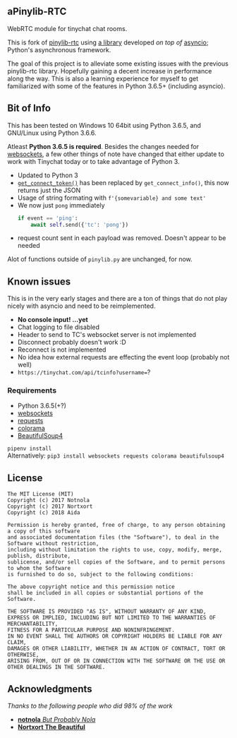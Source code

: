 ## aPinylib-RTC

WebRTC module for tinychat chat rooms.

This is fork of [pinylib-rtc](https://github.com/nortxort/pinylib-rtc/)
using [a library](https://github.com/aaugustin/websockets) developed *on top of* 
[asyncio](https://docs.python.org/3.6/library/asyncio.html); Python's asynchronous framework.

The goal of this project is to alleviate some existing issues with the previous pinylib-rtc library.
Hopefully gaining a decent increase in performance along the way.
This is also a learning experience for myself to get familiarized with some of the features in 
Python 3.6.5+ (including asyncio).

## Bit of Info
This has been tested on Windows 10 64bit using Python 3.6.5, and GNU/Linux using Python 3.6.6.

Atleast **Python 3.6.5 is required**.
Besides the changes needed for [websockets](https://github.com/aaugustin/websockets),
a few other things of note have changed that either update to work with
Tinychat today or to take advantage of Python 3.
* Updated to Python 3
* [`get_connect_token()`](https://github.com/nortxort/pinylib-rtc/blob/master/apis/tinychat.py#L22) has been
replaced by `get_connect_info()`, this now returns just the JSON
* Usage of string formating with `f'{somevariable} and some text'`
* We now just `pong` immediately
    ```py
    if event == 'ping':
        await self.send({'tc': 'pong'})
    ```
* request count sent in each payload was removed. Doesn't appear to be needed

Alot of functions outside of `pinylib.py` are unchanged, for now.


## Known issues
This is in the very early stages and there are a ton of things that do not play nicely with asyncio
and need to be reimplemented.  
* **No console input!  ...yet**
* Chat logging to file disabled
* Header to send to TC's websocket server is not implemented
* Disconnect probably doesn't work :D
* Reconnect is not implemented
* No idea how external requests are effecting the event loop (probably not well)
* `https://tinychat.com/api/tcinfo?username=`?

### Requirements
* Python 3.6.5(+?)
* [websockets](https://github.com/aaugustin/websockets)
* [requests](https://github.com/kennethreitz/requests)
* [colorama](https://github.com/tartley/colorama)
* [BeautifulSoup4](https://www.crummy.com/software/BeautifulSoup/bs4/doc/)

`pipenv install`  
Alternatively: `pip3 install websockets requests colorama beautifulsoup4`

## License
```
The MIT License (MIT)
Copyright (c) 2017 Notnola
Copyright (c) 2017 Nortxort
Copyright (c) 2018 Aida

Permission is hereby granted, free of charge, to any person obtaining a copy of this software
and associated documentation files (the "Software"), to deal in the Software without restriction,
including without limitation the rights to use, copy, modify, merge, publish, distribute,
sublicense, and/or sell copies of the Software, and to permit persons to whom the Software
is furnished to do so, subject to the following conditions:

The above copyright notice and this permission notice
shall be included in all copies or substantial portions of the Software.

THE SOFTWARE IS PROVIDED "AS IS", WITHOUT WARRANTY OF ANY KIND, 
EXPRESS OR IMPLIED, INCLUDING BUT NOT LIMITED TO THE WARRANTIES OF MERCHANTABILITY, 
FITNESS FOR A PARTICULAR PURPOSE AND NONINFRINGEMENT. 
IN NO EVENT SHALL THE AUTHORS OR COPYRIGHT HOLDERS BE LIABLE FOR ANY CLAIM, 
DAMAGES OR OTHER LIABILITY, WHETHER IN AN ACTION OF CONTRACT, TORT OR OTHERWISE, 
ARISING FROM, OUT OF OR IN CONNECTION WITH THE SOFTWARE OR THE USE OR OTHER DEALINGS IN THE SOFTWARE.
```

## Acknowledgments
*Thanks to the following people who did 98% of the work*

* [**notnola** *But Probably Nola*](https://github.com/notnola)
* [**Nortxort The Beautiful**](https://github.com/nortxort/)


